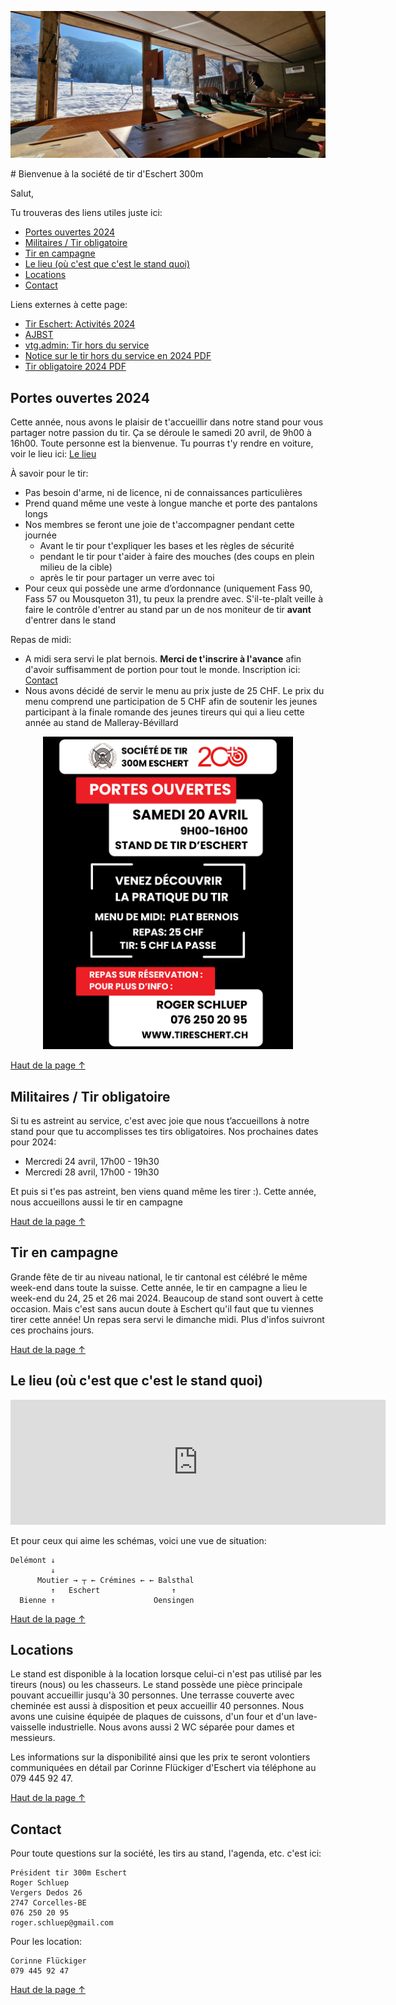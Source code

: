 <p style="text-align: center;"><img src="te_header.jpeg" alt="header"/></p>
<!-- omit from toc -->
# Bienvenue à la société de tir d'Eschert 300m

Salut,

Tu trouveras des liens utiles juste ici:

- [Portes ouvertes 2024](#portes-ouvertes-2024)
- [Militaires / Tir obligatoire](#militaires--tir-obligatoire)
- [Tir en campagne](#tir-en-campagne)
- [Le lieu (où c'est que c'est le stand quoi)](#le-lieu-où-cest-que-cest-le-stand-quoi)
- [Locations](#locations)
- [Contact](#contact)

Liens externes à cette page:
- [Tir Eschert: Activités 2024](https://drive.google.com/file/d/1TSqa0SJHZ6F1xZWQyyu6ipLkP1rrel1Y/view?usp=drive_link)
- [AJBST](https://ajbst.ch/)
- [vtg.admin: Tir hors du service](https://www.vtg.admin.ch/fr/tir-hors-du-service)
- [Notice sur le tir hors du service en 2024 PDF](https://www.vtg.admin.ch/content/vtg-internet/fr/mein-militaerdienst/ausserhalb-des-dienstes/sat/schiesswesen-ausser-dienst/_jcr_content/infotabs/items/schiesspflicht/tabPar/downloadlist/downloadItems/13_1609320804927.download/27_123_f_2024.pdf)
- [Tir obligatoire 2024 PDF](https://www.vtg.admin.ch/content/vtg-internet/fr/mein-militaerdienst/ausserhalb-des-dienstes/sat/schiesswesen-ausser-dienst/_jcr_content/infotabs/items/schiesspflicht/tabPar/downloadlist/downloadItems/261_1610952031454.download/27_124_f_2024.pdf)


## Portes ouvertes 2024
Cette année, nous avons le plaisir de t'accueillir dans notre stand pour vous partager notre passion du tir. Ça se déroule le samedi 20 avril, de 9h00 à 16h00. Toute personne est la bienvenue. Tu pourras t'y rendre en voiture, voir le lieu ici: [Le lieu](#le-lieu)

À savoir pour le tir:
- Pas besoin d'arme, ni de licence, ni de connaissances particulières
- Prend quand même une veste à longue manche et porte des pantalons longs
- Nos membres se feront une joie de t'accompagner pendant cette journée
  -  Avant le tir pour t'expliquer les bases et les règles de sécurité
  -  pendant le tir pour t'aider à faire des mouches (des coups en plein milieu de la cible)
  -  après le tir pour partager un verre avec toi
- Pour ceux qui possède une arme d’ordonnance (uniquement Fass 90, Fass 57 ou Mousqueton 31), tu peux la prendre avec. S'il-te-plaît veille à faire le contrôle d'entrer au stand par un de nos moniteur de tir **avant** d'entrer dans le stand


Repas de midi:
- A midi sera servi le plat bernois. **Merci de t'inscrire à l'avance** afin d'avoir suffisamment de portion pour tout le monde. Inscription ici: [Contact](#contact)
- Nous avons décidé de servir le menu au prix juste de 25 CHF. Le prix du menu comprend une participation de 5 CHF afin de soutenir les jeunes participant à la finale romande des jeunes tireurs qui qui a lieu cette année au stand de Malleray-Bévillard
<p style="text-align: center;"><img src="te_flyer_po_200.png" alt="flyer portes ouvertes" width="400"/></p>

[Haut de la page ↑](#bienvenue-à-la-société-de-tir-deschert-300m)

## Militaires / Tir obligatoire
Si tu es astreint au service, c'est avec joie que nous t’accueillons à notre stand pour que tu accomplisses tes tirs obligatoires. Nos prochaines dates pour 2024:
- Mercredi 24 avril, 17h00 - 19h30
- Mercredi 28 avril, 17h00 - 19h30

Et puis si t'es pas astreint, ben viens quand même les tirer :). Cette année, nous accueillons aussi le tir en campagne

[Haut de la page ↑](#bienvenue-à-la-société-de-tir-deschert-300m)

## Tir en campagne
Grande fête de tir au niveau national, le tir cantonal est célébré le même week-end dans toute la suisse. Cette année, le tir en campagne a lieu le week-end du 24, 25 et 26 mai 2024. Beaucoup de stand sont ouvert à cette occasion. Mais c'est sans aucun doute à Eschert qu'il faut que tu viennes tirer cette année! Un repas sera servi le dimanche midi. Plus d'infos suivront ces prochains jours.

[Haut de la page ↑](#bienvenue-à-la-société-de-tir-deschert-300m)

## Le lieu (où c'est que c'est le stand quoi)
<p style="text-align: center;"><iframe src="https://www.google.com/maps/embed?pb=!1m18!1m12!1m3!1d10827.652940093783!2d7.377267375557257!3d47.2769505967108!2m3!1f0!2f0!3f0!3m2!1i1024!2i768!4f13.1!3m3!1m2!1s0x4791de60d8456f51%3A0xb32602153ef1e4f7!2sPr%C3%A9%20Beuclair%201%2C%202743%20Eschert!5e0!3m2!1sfr!2sch!4v1712697380799!5m2!1sfr!2sch" width="600" height="200" style="border:0;" allowfullscreen="" loading="lazy" referrerpolicy="no-referrer-when-downgrade"></iframe></p>

Et pour ceux qui aime les schémas, voici une vue de situation:
```
Delémont ↓
         ↓
      Moutier → ┬ ← Crémines ← ← Balsthal
         ↑   Eschert                ↑
  Bienne ↑                      Oensingen
```

[Haut de la page ↑](#bienvenue-à-la-société-de-tir-deschert-300m)

## Locations
Le stand est disponible à la location lorsque celui-ci n'est pas utilisé par les tireurs (nous) ou les chasseurs. Le stand possède une pièce principale pouvant accueillir jusqu'à 30 personnes. Une terrasse couverte avec cheminée est aussi à disposition et peux accueillir 40 personnes. Nous avons une cuisine équipée de plaques de cuissons, d'un four et d'un lave-vaisselle industrielle. Nous avons aussi 2 WC séparée pour dames et messieurs.

Les informations sur la disponibilité ainsi que les prix te seront volontiers communiquées en détail par Corinne Flückiger d'Eschert via téléphone au 079 445 92 47.


[Haut de la page ↑](#bienvenue-à-la-société-de-tir-deschert-300m)

## Contact
Pour toute questions sur la société, les tirs au stand, l'agenda, etc. c'est ici:
```
Président tir 300m Eschert
Roger Schluep
Vergers Dedos 26
2747 Corcelles-BE
076 250 20 95
roger.schluep@gmail.com
```

Pour les location:
```
Corinne Flückiger
079 445 92 47
```

[Haut de la page ↑](#bienvenue-à-la-société-de-tir-deschert-300m)
